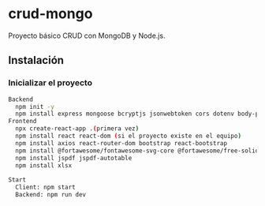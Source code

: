 # crud-mongo

Proyecto básico CRUD con MongoDB y Node.js.

## Instalación

### Inicializar el proyecto
```bash
Backend
  npm init -y
  npm install express mongoose bcryptjs jsonwebtoken cors dotenv body-parser express-validator morgan
Frontend
  npx create-react-app .(primera vez)
  npm install react react-dom (si el proyecto existe en el equipo)
  npm install axios react-router-dom bootstrap react-bootstrap
  npm install @fortawesome/fontawesome-svg-core @fortawesome/free-solid-svg-icons @fortawesome/react-fontawesome
  npm install jspdf jspdf-autotable
  npm install xlsx
  
Start
  Client: npm start
  Backend: npm run dev
